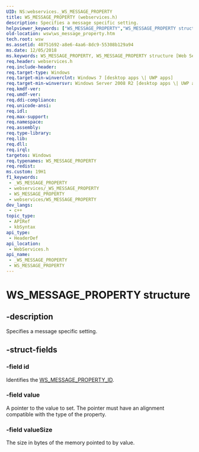 ```yaml
---
UID: NS:webservices._WS_MESSAGE_PROPERTY
title: WS_MESSAGE_PROPERTY (webservices.h)
description: Specifies a message specific setting.
helpviewer_keywords: ["WS_MESSAGE_PROPERTY","WS_MESSAGE_PROPERTY structure [Web Services for Windows]","webservices/WS_MESSAGE_PROPERTY","wsw.ws_message_property"]
old-location: wsw\ws_message_property.htm
tech.root: wsw
ms.assetid: 40751692-a8e6-4aa6-8dc9-55308b129a94
ms.date: 12/05/2018
ms.keywords: WS_MESSAGE_PROPERTY, WS_MESSAGE_PROPERTY structure [Web Services for Windows], webservices/WS_MESSAGE_PROPERTY, wsw.ws_message_property
req.header: webservices.h
req.include-header: 
req.target-type: Windows
req.target-min-winverclnt: Windows 7 [desktop apps \| UWP apps]
req.target-min-winversvr: Windows Server 2008 R2 [desktop apps \| UWP apps]
req.kmdf-ver: 
req.umdf-ver: 
req.ddi-compliance: 
req.unicode-ansi: 
req.idl: 
req.max-support: 
req.namespace: 
req.assembly: 
req.type-library: 
req.lib: 
req.dll: 
req.irql: 
targetos: Windows
req.typenames: WS_MESSAGE_PROPERTY
req.redist: 
ms.custom: 19H1
f1_keywords:
 - _WS_MESSAGE_PROPERTY
 - webservices/_WS_MESSAGE_PROPERTY
 - WS_MESSAGE_PROPERTY
 - webservices/WS_MESSAGE_PROPERTY
dev_langs:
 - c++
topic_type:
 - APIRef
 - kbSyntax
api_type:
 - HeaderDef
api_location:
 - WebServices.h
api_name:
 - _WS_MESSAGE_PROPERTY
 - WS_MESSAGE_PROPERTY
---
```


# WS_MESSAGE_PROPERTY structure


## -description

Specifies a message specific setting.

## -struct-fields

### -field id

Identifies the <a href="/windows/desktop/api/webservices/ne-webservices-ws_message_property_id">WS_MESSAGE_PROPERTY_ID</a>.

### -field value

A pointer to the value to set.
                The pointer must have an alignment compatible with the type
                of the property.

### -field valueSize

The size in bytes of the memory pointed to by value.

